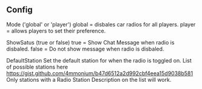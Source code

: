 ## Config
Mode ('global' or 'player')
global = disbales car radios for all players. 
player = allows players to set their preference. 

ShowSatus (true or false)
true = Show Chat Message when radio is disbaled. 
false = Do not show message when radio is disbaled. 

DefaultStation
Set the default station for when the radio is toggled on. List of possible stations here https://gist.github.com/4mmonium/b47d6512a2d992cbf4eea15d9038b581 Only stations with a Radio Station Description on the list will work.

